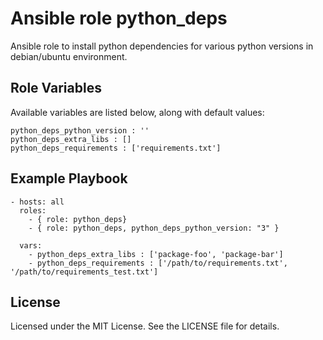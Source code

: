 # Ansible role python_deps
Ansible role to install python dependencies for various python versions in debian/ubuntu environment.

## Role Variables

Available variables are listed below, along with default values:

    python_deps_python_version : ''
    python_deps_extra_libs : []
    python_deps_requirements : ['requirements.txt']

## Example Playbook

    - hosts: all
      roles:
        - { role: python_deps}
        - { role: python_deps, python_deps_python_version: "3" }

      vars:
        - python_deps_extra_libs : ['package-foo', 'package-bar']
        - python_deps_requirements : ['/path/to/requirements.txt', '/path/to/requirements_test.txt']

## License

Licensed under the MIT License. See the LICENSE file for details.

